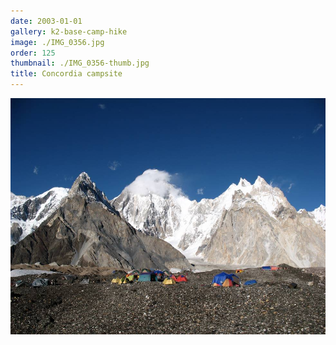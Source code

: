 ```yaml
---
date: 2003-01-01
gallery: k2-base-camp-hike
image: ./IMG_0356.jpg
order: 125
thumbnail: ./IMG_0356-thumb.jpg
title: Concordia campsite
---
```


![Concordia campsite](./IMG_0356.jpg)